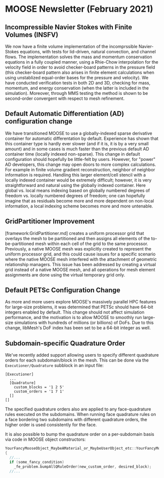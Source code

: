 # MOOSE Newsletter (February 2021)

## Incompressible Navier Stokes with Finite Volumes (INSFV)

We now have a finite volume implementation of the incomprssible Navier-Stokes
equations, with tests for lid-driven, natural convection, and channel
flows. The implementation solves the mass and momentum conservation equations
in a fully coupled manner, using a Rhie-Chow interpolation for the velocity
field in order to avoid checker-board patterns in the pressure field (this
checker-board pattern also arises
in finite element calculations when using unstablized equal-order bases for the
pressure and velocity). We have conducted verification tests in both 2D and 3D, checking for
mass, momentum, and energy conservation (when the latter is included in the
simulation). Moreover, through MMS testing the method is shown to be
second-order convergent with respect to mesh refinement.

## Default Automatic Differentiation (AD) configuration change

We have transitioned MOOSE to use a globally-indexed sparse derivative container
for automatic differentation by default. Experience has shown that this
container type is hardly ever slower (and if it is, it is by a very small
amount) and in some cases is much faster than the previous default AD container
time (locally indexed non-sparse). This change in default configuration should
hopefully be little-felt by users. However, for "power" AD developers, this
change may open doors to more complex calculations. For example in finite volume
gradient reconstruction, neighbor of neighbor information is required. Handling
this larger element/cell stencil with a locally indexed container would be
extremely difficult; however, it is very straightforward and natural using the
globally indexed container. Here global vs. local means indexing based on
globally numbered degrees of freedom vs. locally numbered degrees of freedom;
one can hopefully imagine that as residuals become more and more dependent on non-local
information, a local indexing scheme becomes more and more untenable.

## GridPartitioner Improvement

[framework:GridPartitioner.md] creates a uniform processor grid that overlays the mesh to be partitioned 
and then assigns all elements of the to-be-partitioned mesh within each cell of the grid
to the same processor. Previously, a native MOOSE mesh was explicitly created to represent
the uniform processor grid, and this could cause issues for a specific scenario where the native 
MOOSE mesh interfered with the attachment of geometric relationship managers.  This 
issue has been addressed by creating a virtual grid instead of a native MOOSE mesh, and all
operations for mesh element assignments are done using the virtual temporary grid only.

## Default PETSc Configuration Change

As more and more users explore MOOSE's massively parallel HPC features for large-size problems,
it was determined that PETSc should have 64-bit integers enabled by default. This change should not affect 
simulation performance, and the motivation is to allow MOOSE to smoothly run large-size simulations with 
hundreds of millions (or billions) of DoFs. Due to this change, libMesh's DoF index has been set to be a 64-bit integer as well. 

## Subdomain-specific Quadrature Order

We've recently added support allowing users to specify different quadrature orders for each subdomain/block in the mesh.
This can be done via the `Executioner/Quadrature` subblock in an input file:

```
[Executioner]
  ...
  [Quadrature]
    custom_blocks = '1 2 5'
    custom_orders = '1 7 1'
  []
[]
```

The specified quadrature orders also are applied to any face-quadrature rules executed on the subdomains.
When running face quadrature rules on a face bordering two subdomains with different quadrature orders,
the higher order is used consistently for the face.

It is also possible to bump the quadrature order on a per-subdomain basis via code in MOOSE object constructors:

```c++
YourFancyMooseObject_MaybeAMaterial_or_MaybeUserObject_etc::YourFancyMooseObject_MaybeAMaterial_or_MaybeUserObject_etc(InputParameters & params)
{
  //...
  if (some_fancy_condition)
    _fe_problem.bumpAllQRuleOrder(new_custom_order, desired_block);
  //...
```
